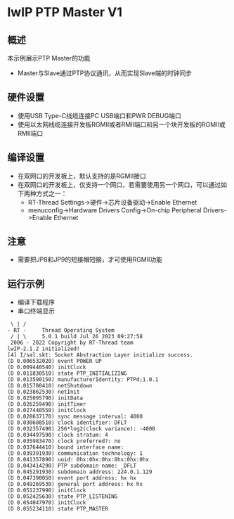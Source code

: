 # lwIP PTP Master V1

## 概述

本示例展示PTP Master的功能

- Master与Slave通过PTP协议通讯，从而实现Slave端的时钟同步

## 硬件设置

* 使用USB Type-C线缆连接PC USB端口和PWR DEBUG端口
* 使用以太网线缆连接开发板RGMII或者RMII端口和另一个块开发板的RGMII或RMII端口

## 编译设置

* 在双网口的开发板上，默认支持的是RGMII接口
* 在双网口的开发板上，仅支持一个网口，若需要使用另一个网口，可以通过如下两种方式之一：
    * RT-Thread Settings->硬件->芯片设备驱动->Enable Ethernet
    * menuconfig->Hardware Drivers Config->On-chip Peripheral Drivers->Enable Ethernet
 
## 注意
* 需要把JP8和JP9的短接帽短接，才可使用RGMII功能

## 运行示例

* 编译下载程序
* 串口终端显示

```console
 \ | /
- RT -     Thread Operating System
 / | \     5.0.1 build Jul 26 2023 09:27:58
 2006 - 2022 Copyright by RT-Thread team
lwIP-2.1.2 initialized!
[4] I/sal.skt: Socket Abstraction Layer initialize success.
(D 0.006532020) event POWER UP
(D 0.009440540) initClock
(D 0.011830510) state PTP_INITIALIZING
(D 0.013590150) manufacturerIdentity: PTPd;1.0.1
(D 0.015780410) netShutdown
(D 0.023862530) netInit
(D 0.025095790) initData
(D 0.026259490) initTimer
(D 0.027440550) initClock
(D 0.028637170) sync message interval: 4000
(D 0.030608510) clock identifier: DFLT
(D 0.032357490) 256*log2(clock variance): -4000
(D 0.034497590) clock stratum: 4
(D 0.035983470) clock preferred?: no
(D 0.037644410) bound interface name:
(D 0.039391930) communication technology: 1
(D 0.041357890) uuid: 0hx:0hx:0hx:0hx:0hx:0hx
(D 0.043414290) PTP subdomain name: _DFLT
(D 0.045291930) subdomain address: 224.0.1.129
(D 0.047390050) event port address: hx hx
(D 0.049269530) general port address: hx hx
(D 0.051237990) initClock
(D 0.052425630) state PTP_LISTENING
(D 0.054047970) initClock
(D 0.055234110) state PTP_MASTER

```
